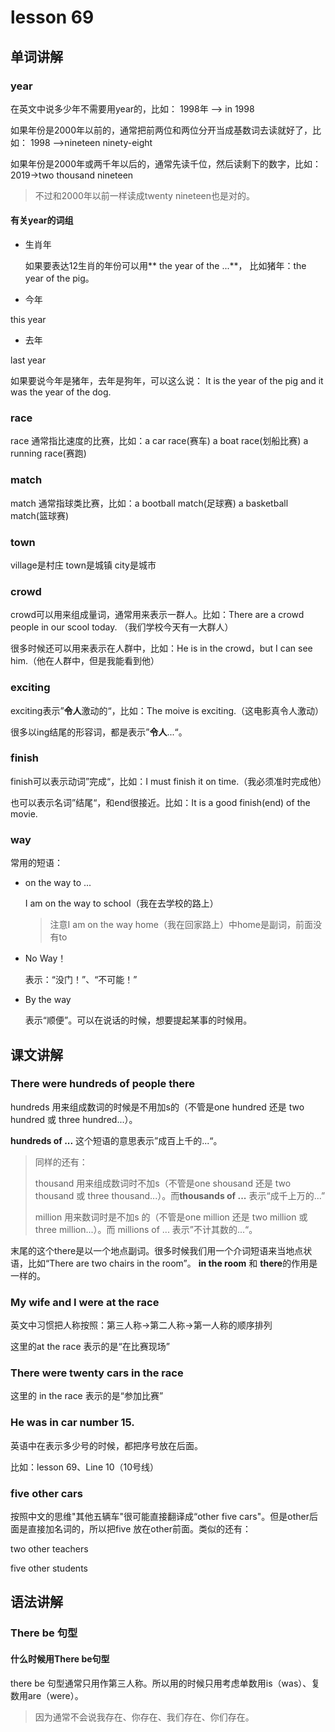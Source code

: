 # lesson 69
## 单词讲解
### year 
在英文中说多少年不需要用year的，比如：
1998年 —> in 1998

如果年份是2000年以前的，通常把前两位和两位分开当成基数词去读就好了，比如：
1998 —>nineteen ninety-eight

如果年份是2000年或两千年以后的，通常先读千位，然后读剩下的数字，比如：
2019->two thousand nineteen
>不过和2000年以前一样读成twenty nineteen也是对的。

#### 有关year的词组
- 生肖年

  如果要表达12生肖的年份可以用** the year of the ...**， 比如猪年：the year of the pig。
- 今年

 this year 
- 去年

 last year

如果要说今年是猪年，去年是狗年，可以这么说：
It is the year of the pig and it was the year of the dog.

### race
race 通常指比速度的比赛，比如：a car race(赛车) a boat race(划船比赛) a running race(赛跑)
### match 
match 通常指球类比赛，比如：a bootball match(足球赛) a basketball match(篮球赛)
### town
village是村庄
town是城镇
city是城市

### crowd

crowd可以用来组成量词，通常用来表示一群人。比如：There are a crowd people in our scool today. （我们学校今天有一大群人）

很多时候还可以用来表示在人群中，比如：He is in the crowd，but I can see him.（他在人群中，但是我能看到他）

### exciting

exciting表示”**令人**激动的“，比如：The moive is exciting.（这电影真令人激动）

很多以ing结尾的形容词，都是表示”**令人**...“。

### finish

finish可以表示动词”完成“，比如：I must finish it on time.（我必须准时完成他）

也可以表示名词”结尾“，和end很接近。比如：It is a good finish(end) of the movie.

### way

常用的短语：

- on the way to ...

  I am on the way to school（我在去学校的路上）

  > 注意I am on the way home（我在回家路上）中home是副词，前面没有to

- No Way！

  表示：“没门！”、“不可能！”

- By the way

  表示“顺便”。可以在说话的时候，想要提起某事的时候用。

## 课文讲解

### There were hundreds of people there



hundreds 用来组成数词的时候是不用加s的（不管是one hundred 还是 two hundred 或 three hundred...）。

**hundreds of ...** 这个短语的意思表示”成百上千的...“。

> 同样的还有：
>
> thousand 用来组成数词时不加s（不管是one shousand 还是 two thousand 或 three thousand...）。而**thousands of ...** 表示“成千上万的...”
>
> million 用来数词时是不加s 的（不管是one million 还是 two million 或 three million...）。而 millions of ... 表示”不计其数的...“。

 末尾的这个there是以一个地点副词。很多时候我们用一个介词短语来当地点状语，比如“There are two chairs in the room”。 **in the room** 和 **there**的作用是一样的。	

###  My wife and I were at the race

英文中习惯把人称按照：第三人称->第二人称->第一人称的顺序排列

 这里的at the race 表示的是“在比赛现场”

### There were twenty cars in the race

这里的 in the race 表示的是“参加比赛”

### He was in car number 15.

英语中在表示多少号的时候，都把序号放在后面。

比如：lesson 69、Line 10（10号线）

### five other cars

按照中文的思维"其他五辆车"很可能直接翻译成“other five cars"。但是other后面是直接加名词的，所以把five 放在other前面。类似的还有：

two other teachers

five other students

## 语法讲解

### There be 句型

#### 什么时候用There be句型

 there be 句型通常只用作第三人称。所以用的时候只用考虑单数用is（was）、复数用are（were）。

> 因为通常不会说我存在、你存在、我们存在、你们存在。




